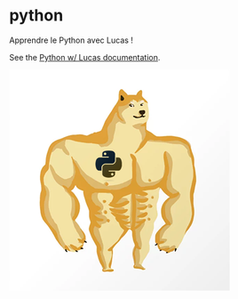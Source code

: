 # python
Apprendre le Python avec Lucas !

See the [Python w/ Lucas documentation](https://rodolphebarbanneau.github.io/python/).

![Doge Python](./docs/assets/doge.png)
